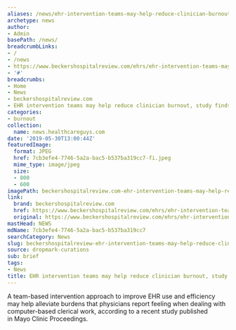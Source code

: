 ```yaml
---
aliases: /news/ehr-intervention-teams-may-help-reduce-clinician-burnout-study-finds
archetype: news
author:
- Admin
basePath: /news/
breadcrumbLinks:
- /
- /news
- https://www.beckershospitalreview.com/ehrs/ehr-intervention-teams-may-help-reduce-clinician-burnout-study-finds.html
- '#'
breadcrumbs:
- Home
- News
- beckershospitalreview.com
- EHR intervention teams may help reduce clinician burnout, study finds
categories:
- burnout
collection:
  name: news.healthcareguys.com
date: '2019-05-30T13:00:44Z'
featuredImage:
  format: JPEG
  href: 7cb3efe4-7746-5a2a-bac5-b537ba319cc7-fi.jpeg
  mime_type: image/jpeg
  size:
  - 800
  - 600
imagePath: beckershospitalreview.com-ehr-intervention-teams-may-help-reduce-clinician-burnout-study-finds
link:
  brand: beckershospitalreview.com
  href: https://www.beckershospitalreview.com/ehrs/ehr-intervention-teams-may-help-reduce-clinician-burnout-study-finds.html
  original: https://www.beckershospitalreview.com/ehrs/ehr-intervention-teams-may-help-reduce-clinician-burnout-study-finds.html
mastHead: NEWS
mdName: 7cb3efe4-7746-5a2a-bac5-b537ba319cc7
searchCategory: News
slug: beckershospitalreview-ehr-intervention-teams-may-help-reduce-clinician-burnout-study-finds
source: dropmark-curations
sub: brief
tags:
- News
title: EHR intervention teams may help reduce clinician burnout, study finds
---
```


A team-based intervention approach to improve EHR use and efficiency may help alleviate burdens that physicians report feeling when dealing with computer-based clerical work, according to a recent study published in Mayo Clinic Proceedings.